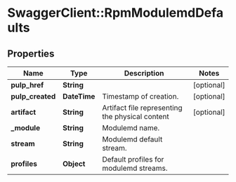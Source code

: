 # SwaggerClient::RpmModulemdDefaults

## Properties
Name | Type | Description | Notes
------------ | ------------- | ------------- | -------------
**pulp_href** | **String** |  | [optional] 
**pulp_created** | **DateTime** | Timestamp of creation. | [optional] 
**artifact** | **String** | Artifact file representing the physical content | [optional] 
**_module** | **String** | Modulemd name. | 
**stream** | **String** | Modulemd default stream. | 
**profiles** | **Object** | Default profiles for modulemd streams. | 


